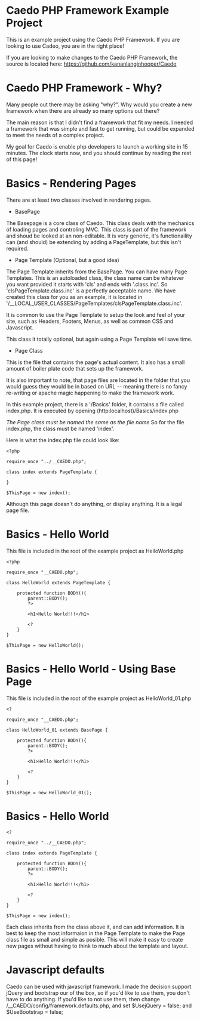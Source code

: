 # Caedo PHP Framework Example Project

This is an example project using the Caedo PHP Framework.  If you are looking to use Cadeo, you are in the right place!

If you are looking to make changes to the Caedo PHP Framework, the source is located here: https://github.com/kananlanginhooper/Caedo

 
 
# Caedo PHP Framework - Why?

Many people out there may be asking "why?". Why would you create a new framework when there are already so many options out there?

The main reason is that I didn't find a framework that fit my needs.  I needed a framework that was simple and fast to get running, but could be expanded to meet the needs of a complex project.

My goal for Caedo is enable php developers to launch a working site in 15 minutes.  The clock starts now, and you should continue by reading the rest of this page!

# Basics - Rendering Pages

There are at least two classes involved in rendering pages.
	
- BasePage

The Basepage is a core class of Caedo.  This class deals with the mechanics of loading pages and controling MVC.  This class is part of the framework and shoud be looked at an non-editable.  It is very generic, it's functionaility can (and should) be extending by adding a PageTemplate, but this isn't required.
	
- Page Template (Optional, but a good idea)

The Page Template inherits from the BasePage.  You can have many Page Templates.  This is an autoloaded class, the class name can be whatever you want provided it starts with 'cls' and ends with '.class.inc'.  So 'clsPageTemplate.class.inc' is a perfectly acceptable name.  We have created this class for you as an example, it is located in '/__LOCAL_USER_CLASSES/PageTemplates/clsPageTemplate.class.inc'.

It is common to use the Page Template to setup the look and feel of your site, such as Headers, Footers, Menus, as well as common CSS and Javascript.   
	
This class it totally optional, but again using a Page Template will save time.

	
- Page Class

This is the file that contains the page's actual content.  It also has a small amount of boiler plate code that sets up the framework.

It is also important to note, that page files are located in the folder that you would guess they would be in based on URL -- meaning there is no fancy re-writing or apache magic happening to make the framework work.

In this example project, there is a '/Basics' folder, it contains a file called index.php.  It is executed by opening (http:localhost)/Basics/index.php

_The Page class must be named the same as the file name_  So for the file index.php, the class must be named 'index'. 

Here is what the index.php file could look like:

```
<?php

require_once "../__CAEDO.php";

class index extends PageTemplate {
	
}

$ThisPage = new index();

```

Although this page doesn't do anything, or display anything. It is a legal page file.


# Basics - Hello World

This file is included in the root of the example project as HelloWorld.php

```
<?php

require_once "__CAEDO.php";

class HelloWorld extends PageTemplate {

	protected function BODY(){
		parent::BODY();
		?>
		
		<h1>Hello World!!!</h1>
		
		<?
	}
}

$ThisPage = new HelloWorld();

```

# Basics - Hello World - Using Base Page

This file is included in the root of the example project as HelloWorld_01.php

```
<?

require_once "__CAEDO.php";

class HelloWorld_01 extends BasePage {

	protected function BODY(){
		parent::BODY();
		?>
		
		<h1>Hello World!!!</h1>
		
		<?
	}
}

$ThisPage = new HelloWorld_01();

```


# Basics - Hello World

```
<?

require_once "../__CAEDO.php";

class index extends PageTemplate {

	protected function BODY(){
		parent::BODY();
		?>
		
		<h1>Hello World!!!</h1>
		
		<?
	}
}

$ThisPage = new index();

```



Each class inherits from the class above it, and can add information.  It is best to keep the most informaion in the Page Template to make the Page class file as small and simple as posible.  This will make it easy to create new pages without having to think to much about the template and layout.


# Javascript defaults

Caedo can be used with javascript framework.  I made the decision support jQuery and bootstrap our of the box, so if you'd like to use them, you don't have to do anything.  If you'd like to not use them, then change /__CAEDO/config/framework.defaults.php, and set $UsejQuery = false; and $UseBootstrap = false;




